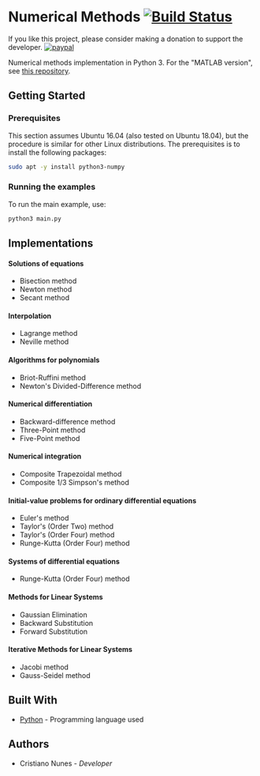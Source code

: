 # Numerical Methods [![Build Status](https://travis-ci.org/cfgnunes/numerical-methods-python.svg?branch=master)](https://travis-ci.org/cfgnunes/numerical-methods-python)

If you like this project, please consider making a donation to support the developer. [![paypal](https://www.paypalobjects.com/en_US/i/btn/btn_donate_SM.gif)](https://www.paypal.com/cgi-bin/webscr?cmd=_s-xclick&hosted_button_id=2EDNU6LPSCH6S)

Numerical methods implementation in Python 3. For the "MATLAB version", see [this repository](https://github.com/cfgnunes/numerical-methods-matlab).

## Getting Started

### Prerequisites

This section assumes Ubuntu 16.04 (also tested on Ubuntu 18.04), but the procedure is similar for other Linux distributions. The prerequisites is to install the following packages:

```sh
sudo apt -y install python3-numpy
```

### Running the examples

To run the main example, use:

```sh
python3 main.py
```

## Implementations

#### Solutions of equations

- Bisection method
- Newton method
- Secant method

#### Interpolation

- Lagrange method
- Neville method

#### Algorithms for polynomials

- Briot-Ruffini method
- Newton's Divided-Difference method

#### Numerical differentiation

- Backward-difference method
- Three-Point method
- Five-Point method

#### Numerical integration

- Composite Trapezoidal method
- Composite 1/3 Simpson's method

#### Initial-value problems for ordinary differential equations

- Euler's method
- Taylor's (Order Two) method
- Taylor's (Order Four) method
- Runge-Kutta (Order Four) method

#### Systems of differential equations

- Runge-Kutta (Order Four) method

#### Methods for Linear Systems

- Gaussian Elimination
- Backward Substitution
- Forward Substitution

#### Iterative Methods for Linear Systems

- Jacobi method
- Gauss-Seidel method

## Built With

- [Python](https://www.python.org/) - Programming language used

## Authors

- Cristiano Nunes - _Developer_
